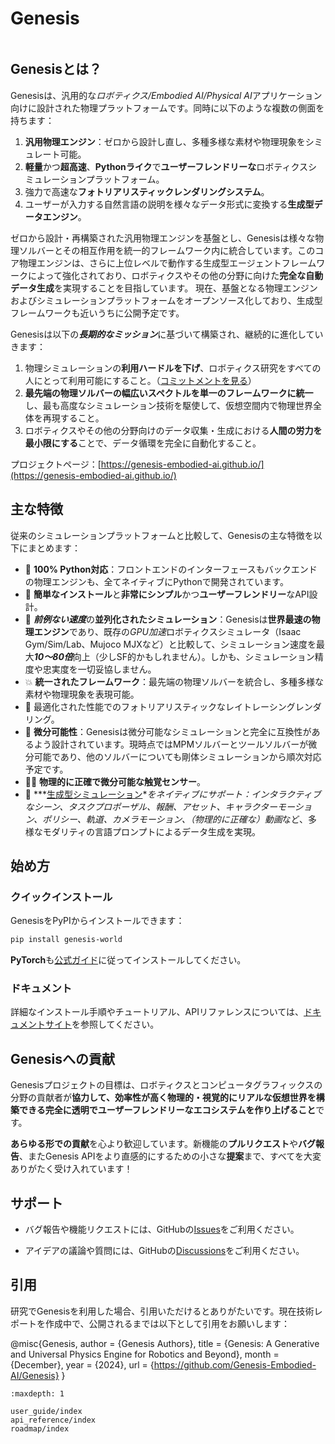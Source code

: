 # Genesis

```{figure} _static/images/teaser.png
```

## Genesisとは？

Genesisは、汎用的な*ロボティクス/Embodied AI/Physical AI*アプリケーション向けに設計された物理プラットフォームです。同時に以下のような複数の側面を持ちます：

1. **汎用物理エンジン**：ゼロから設計し直し、多種多様な素材や物理現象をシミュレート可能。
2. **軽量**かつ**超高速**、**Pythonライク**で**ユーザーフレンドリーな**ロボティクスシミュレーションプラットフォーム。
3. 強力で高速な**フォトリアリスティックレンダリングシステム**。
4. ユーザーが入力する自然言語の説明を様々なデータ形式に変換する**生成型データエンジン**。

ゼロから設計・再構築された汎用物理エンジンを基盤とし、Genesisは様々な物理ソルバーとその相互作用を統一的フレームワーク内に統合しています。このコア物理エンジンは、さらに上位レベルで動作する生成型エージェントフレームワークによって強化されており、ロボティクスやその他の分野に向けた**完全な自動データ生成**を実現することを目指しています。
現在、基盤となる物理エンジンおよびシミュレーションプラットフォームをオープンソース化しており、生成型フレームワークも近いうちに公開予定です。

Genesisは以下の***長期的なミッション***に基づいて構築され、継続的に進化していきます：

1. 物理シミュレーションの**利用ハードルを下げ**、ロボティクス研究をすべての人にとって利用可能にすること。（[コミットメントを見る](https://genesis-world.readthedocs.io/en/latest/user_guide/overview/mission.html)）
2. **最先端の物理ソルバーの幅広いスペクトルを単一のフレームワークに統一**し、最も高度なシミュレーション技術を駆使して、仮想空間内で物理世界全体を再現すること。
3. ロボティクスやその他の分野向けのデータ収集・生成における**人間の労力を最小限にする**ことで、データ循環を完全に自動化すること。

プロジェクトページ：[https://genesis-embodied-ai.github.io/](https://genesis-embodied-ai.github.io/)

## 主な特徴

従来のシミュレーションプラットフォームと比較して、Genesisの主な特徴を以下にまとめます：

- 🐍 **100% Python対応**：フロントエンドのインターフェースもバックエンドの物理エンジンも、全てネイティブにPythonで開発されています。
- 👶 **簡単なインストール**と**非常にシンプル**かつ**ユーザーフレンドリー**なAPI設計。
- 🚀 ***前例ない速度***の**並列化されたシミュレーション**：Genesisは**世界最速の物理エンジン**であり、既存の*GPU加速*ロボティクスシミュレータ（Isaac Gym/Sim/Lab、Mujoco MJXなど）と比較して、シミュレーション速度を最大***10～80倍***向上（少しSF的かもしれません）。しかも、シミュレーション精度や忠実度を一切妥協しません。
- 💥 **統一されたフレームワーク**：最先端の物理ソルバーを統合し、多種多様な素材や物理現象を表現可能。
- 📸 最適化された性能でのフォトリアリスティックなレイトレーシングレンダリング。
- 📐 **微分可能性**：Genesisは微分可能なシミュレーションと完全に互換性があるよう設計されています。現時点ではMPMソルバーとツールソルバーが微分可能であり、他のソルバーについても剛体シミュレーションから順次対応予定です。
- ☝🏻 **物理的に正確で微分可能な触覚センサー**。
- 🌌 ***[生成型シミュレーション](https://arxiv.org/abs/2305.10455)***をネイティブにサポート：*インタラクティブなシーン*、*タスクプロポーザル*、*報酬*、*アセット*、*キャラクターモーション*、*ポリシー*、*軌道*、*カメラモーション*、*（物理的に正確な）動画*など、多様なモダリティの言語プロンプトによるデータ生成を実現。

## 始め方

### クイックインストール

GenesisをPyPIからインストールできます：

```bash
pip install genesis-world
```

**PyTorch**も[公式ガイド](https://pytorch.org/get-started/locally/)に従ってインストールしてください。

### ドキュメント

詳細なインストール手順やチュートリアル、APIリファレンスについては、[ドキュメントサイト](https://genesis-world.readthedocs.io/en/latest/user_guide/index.html)を参照してください。

## Genesisへの貢献

Genesisプロジェクトの目標は、ロボティクスとコンピュータグラフィックスの分野の貢献者が**協力して、効率性が高く物理的・視覚的にリアルな仮想世界を構築できる完全に透明でユーザーフレンドリーなエコシステムを作り上げること**です。

**あらゆる形での貢献**を心より歓迎しています。新機能の**プルリクエスト**や**バグ報告**、またGenesis APIをより直感的にするための小さな**提案**まで、すべてを大変ありがたく受け入れています！

## サポート

- バグ報告や機能リクエストには、GitHubの[Issues](https://github.com/Genesis-Embodied-AI/Genesis/issues)をご利用ください。

- アイデアの議論や質問には、GitHubの[Discussions](https://github.com/Genesis-Embodied-AI/Genesis/discussions)をご利用ください。

## 引用

研究でGenesisを利用した場合、引用いただけるとありがたいです。現在技術レポートを作成中で、公開されるまでは以下として引用をお願いします：

@misc{Genesis,
  author = {Genesis Authors},
  title = {Genesis: A Generative and Universal Physics Engine for Robotics and Beyond},
  month = {December},
  year = {2024},
  url = {https://github.com/Genesis-Embodied-AI/Genesis}
}

```{toctree}
:maxdepth: 1

user_guide/index
api_reference/index
roadmap/index

```
